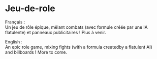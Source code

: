 # Jeu-de-role

Français : <br>
Un jeu de rôle épique, mêlant combats (avec formule créée par une IA flatulente) et panneaux publicitaires !
Plus à venir.

English : <br>
An epic role game, mixing fights (with a formula createdby a flatulent AI) and billboards !
More to come.
